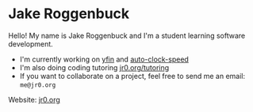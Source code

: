 # Jake Roggenbuck

Hello! My name is Jake Roggenbuck and I'm a student learning software development.


- I'm currently working on [yfin](https://github.com/JakeRoggenbuck/yfin) and [auto-clock-speed](https://github.com/JakeRoggenbuck/auto-clock-speed)
- I'm also doing coding tutoring [jr0.org/tutoring](https://jr0.org/tutoring)
- If you want to collaborate on a project, feel free to send me an email: `me@jr0.org`

Website: [jr0.org](https://jr0.org)
